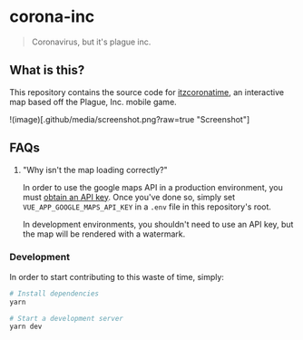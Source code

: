 # corona-inc

> Coronavirus, but it&#39;s plague inc.

## What is this?

This repository contains the source code for [itzcoronatime](https://itzcoronatime.com), an interactive map based off the
Plague, Inc. mobile game.

!(image)[.github/media/screenshot.png?raw=true "Screenshot"]

## FAQs

1. "Why isn't the map loading correctly?"

   In order to use the google maps API in a production environment, you must [obtain an API key](https://developers.google.com/maps/documentation/javascript/get-api-key). Once you've done so, simply set `VUE_APP_GOOGLE_MAPS_API_KEY` in a `.env` file in this repository's root.

   In development environments, you shouldn't need to use an API key, but the map will be rendered with a watermark.

### Development

In order to start contributing to this waste of time, simply:

```zsh
# Install dependencies
yarn

# Start a development server
yarn dev
```
